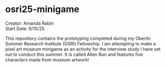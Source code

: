# osri25-minigame

Creator: Amanda Rabin <br/>
Start Date: 6/10/25 <br/>

This repository contains the prototyping completed during my Oberlin Summer Research Institute (OSRI) Fellowship. I am attempting to make a pixel art museum minigame as an activity for the interview study I have set out to conduct this summer. It is called Allen Run and features five characters made from museum artwork!
